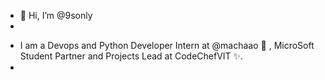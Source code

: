 - 👋 Hi, I’m @9sonly
- 

* I am a Devops and Python Developer Intern at @machaao :toolbox: , MicroSoft Student Partner and Projects Lead at CodeChefVIT :sparkles:.
* 
